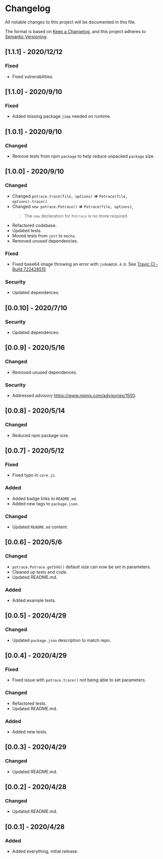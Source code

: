 # Changelog

All notable changes to this project will be documented in this file.

The format is based on [Keep a Changelog](https://keepachangelog.com/en/1.0.0/),
and this project adheres to [Semantic Versioning](https://semver.org/spec/v2.0.0.html).

## [1.1.1] - 2020/12/12

### Fixed

- Fixed vulnerabilities.

## [1.1.0] - 2020/9/10

### Fixed

- Added missing package `jimp` needed on runtime.

## [1.0.1] - 2020/9/10

### Changed

- Remove tests from npm `package` to help reduce unpacked `package` size.

## [1.0.0] - 2020/9/10

### Changed

- Changed `potrace.trace(file, options)` ***=>*** `Potrace(file, options).trace()`.
- Changed `new potrace.Potrace()` ***=>*** `Potrace(file, options)`,
    > The `new` declaration for `Potrace` is no more required.
- Refactored codebase.
- Updated tests.
- Moved tests from `jest` to `mocha`.
- Removed unused dependencies.

### Fixed

- Fixed base64 image throwing an error with `jsdom@16.4.0`. See [Travic CI - Build 722428515](https://travis-ci.org/github/oslllo/potrace/builds/722428515)

### Security

- Updated dependences.

## [0.0.10] - 2020/7/10

### Security

- Updated dependences.

## [0.0.9] - 2020/5/16

### Changed

- Removed unused dependences.

### Security

- Addressed advisory https://www.npmjs.com/advisories/1500.

## [0.0.8] - 2020/5/14

### Changed

- Reduced npm package size.

## [0.0.7] - 2020/5/12

### Fixed

- Fixed typo in `core.js`.

### Added

- Added badge links to `README.md`.
- Added new tags to `package.json`.

### Changed

- Updated `README.md` content.

## [0.0.6] - 2020/5/6

### Changed

- `potrace.Potrace.getSVG()` default size can now be set in parameters.
- Cleaned up tests and code.
- Updated README.md.

### Added

- Added example tests.

## [0.0.5] - 2020/4/29

### Changed

- Updated `package.json` description to match repo.

## [0.0.4] - 2020/4/29

### Fixed

- Fixed issue with `potrace.trace()` not being able to set parameters.

### Changed

- Refactored tests.
- Updated README.md.

### Added

- Added new tests.

## [0.0.3] - 2020/4/29

### Changed

- Updated README.md.

## [0.0.2] - 2020/4/28

### Changed

- Updated README.md.

## [0.0.1] - 2020/4/28

### Added

- Added everything, initial release.
